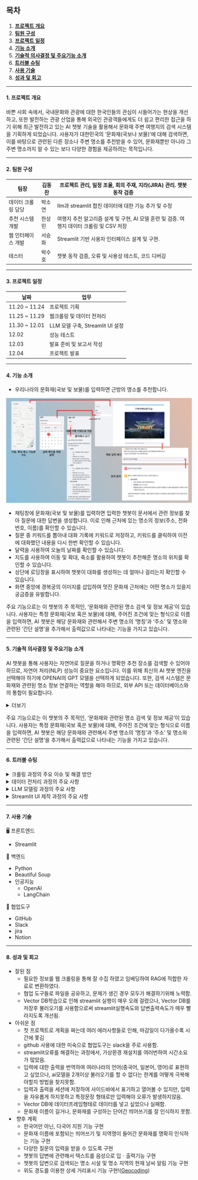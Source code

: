 ## 목차

1.  [**프로젝트 개요**](#1-프로젝트-개요)
2.  [**팀원 구성**](#2-team-77m)
3.  [**프로젝트 일정**](#3-프로젝트-일정)
4.  [**기능 소개**](#4-기능-소개)
5.  [**기술적 의사결정 및 주요기능 소개**](#5-기술적-의사결정-및-주요기능-소개)
6.  [**트러블 슈팅**](#6-트러블-슈팅)
7.  [**사용 기술**](#7-사용-기술)
8.  [**성과 및 회고**](#8-성과-및-회고)
-----
#### **1. 프로젝트 개요**

바쁜 사회 속에서, 국내문화와 관광에 대한 한국인들의 관심이 시들어가는 현상을 개선하고, 또한 발전하는 관광 산업을 통해 외국인 관광객들에게도 더 쉽고 편리한 접근을 하기 위해 최근 발전하고 있는 AI 챗봇 기술을 활용해서 문화재 주변 여행지의 검색 시스템을 기획하게 되었습니다. 사용자가 대한민국의 ‘문화재(국보나 보물)’에 대해 검색하면, 이를 바탕으로 관련된 다른 장소나 주변 명소를 추천받을 수 있어, 문화재뿐만 아니라 그 주변 명소까지 알 수 있는 보다 다양한 경험을 제공하려는 목적입니다.

-----
#### **2. 팀원 구성**

| 팀장 | 김동찬 | 프로젝트 관리, 일정 조율, 회의 주재, 지라(JIRA) 관리. 챗봇 동작 검증 |
| --- | --- | --- |
| 데이터 크롤링 담당 | 박소연 | llm과 streamlit 합친 데이터에 대한 기능 추가 및 수정 |
| 추천 시스템 개발 | 한상민 | 여행지 추천 알고리즘 설계 및 구현, AI 모델 훈련 및 검증. 여행지 데이터 크롤링 및 CSV 저장 |
| 웹 인터페이스 개발 | 서승화 | Streamlit 기반 사용자 인터페이스 설계 및 구현. |
| 테스터 | 박수호 | 챗봇 동작 검증, 오류 및 사용성 테스트, 코드 디버깅 |
-----
#### **3. 프로젝트 일정**

| 날짜 | 업무 |
| --- | --- |
| 11.20 ~ 11.24 | 프로젝트 기획 |
| 11.25 ~ 11.29 | 웹크롤링 및 데이터 전처리 |
| 11.30 ~ 12.01 | LLM 모델 구축, Streamlit UI 설정 |
| 12.02 | 성능 테스트 |
| 12.03 | 발표 준비 및 보고서 작성 |
| 12.04 | 프로젝트 발표 |
-----
#### **4. 기능 소개**

- 우리나라의 문화재(국보 및 보물)를 입력하면 근방의 명소를 추천합니다.

![와이어프레임 이미지](https://github.com/KimDongChan95/77M_Project/blob/hsm/%EC%99%80%EC%9D%B4%EC%96%B4%ED%94%84%EB%A0%88%EC%9E%84.jpg?raw=true)

- 채팅창에 문화재(국보 및 보물)를 입력하면 입력한 챗봇이 문서에서 관련 정보를 찾아 질문에 대한 답변을 생성합니다. 이로 인해 근처에 있는 명소의 정보(주소, 전화 번호, 이름)를 확인할 수 있습니다.
- 질문 중 키워드를 뽑아내 대화 기록에 키워드로 저장하고, 키워드를 클릭하여 이전에 대화했던 내용을 다시 한번 확인할 수 있습니다.
- 달력을 사용하여 오늘의 날짜를 확인할 수 있습니다.
- 지도를 사용하여 이동 및 확대, 축소를 활용하여 챗봇이 추천해준 명소의 위치를 확인할 수 있습니다.
- 상단에 로딩창을 표시하여 챗봇이 대화를 생성하는 데 얼마나 걸리는지 확인할 수 있습니다.
- 화면 중앙에 경복궁의 이미지를 삽입하여 멋진 문화재 근처에는 어떤 명소가 있을지 궁금증을 유발합니다.

주요 기능으로는 이 챗봇의 주 목적인, ‘문화재와 관련된 명소 검색 및 정보 제공’이 있습니다. 사용자는 특정 문화재(국보 혹은 보물)에 대해, 주어진 조건에 맞는 형식으로 이름을 입력하면, AI 챗봇은 해당 문화재와 관련해서 주변 명소의 ‘명칭’과 ‘주소’ 및 명소와 관련된 ‘간단 설명’을 추가해서 출력값으로 나타내는 기능을 가지고 있습니다.

-----
#### **5. 기술적 의사결정 및 주요기능 소개**

AI 챗봇을 통해 사용자는 자연어로 질문을 하거나 명확한 추천 장소를 검색할 수 있어야 하므로, 자연어 처리(NLP) 성능이 중요한 요소입니다. 이를 위해 최신의 AI 챗봇 엔진을 선택해야 하기에 OPENAI의 GPT 모델을 선택하게 되었습니다. 또한, 검색 시스템은 문화재와 관련된 명소 정보 연결하는 역할을 해야 하므로, 외부 API 또는 데이터베이스와의 통합이 필요합니다.

<details>
<summary>더보기</summary>

챗봇 프로젝트에서 텍스트 유사도 비교방식을 결정하기 위해 벡터기반 유사도비교와 FuzzyWuzzy 라이브러리를 비교하고, 각각의 장단점을 검토한 후 기술적 선택을 진행하였습니다. 벡터 기반 방식을 최종 선택했는데 그 이유는 벡터 방식은 동의어와 문맥적 유사도를 효과적으로 인식하며, 다양한 언어와 긴 텍스트에서도 높은 정확도를 제공합니다. 데이터의 양이 많지 않다면 fuzzyWuzzy 라이브러리를 사용하는 것이 간단한 구현과 빠른 테스트에 유리하지만 데이터의 양이 많거나 향후 복잡한 기능들이 추가될 것을 고려하여 벡터기반 유사도비교가 사용자의 문맥적 의도를 더 정확히 파악할 수 있기 때문에 더 적합하다고 판단했습니다.

텍스트가 특정 구분자로만 나누어도 충분하고, 구분자 하나로도 텍스트를 적절히 나눌 수 있기 때문에 CharacterTextSplitter를 사용했습니다.

OpenAiEmbeddings은 강력하게 언어모델과 상호작용하여 텍스트 임베딩을 생성해주고 단어나 문장의 의미를 포착하고, 기계학습모델이 텍스트 데이터를 이해하고 처리할 수 있도록 하기 때문에 선택되었습니다.

개발한 LLM모델의 결과물을 보여주기 위해 A faster way to build and share data apps인 Streamlit을 사용하였습니다.

</details>

주요 기능으로는 이 챗봇의 주 목적인, ‘문화재와 관련된 명소 검색 및 정보 제공’이 있습니다. 사용자는 특정 문화재(국보 혹은 보물)에 대해, 주어진 조건에 맞는 형식으로 이름을 입력하면, AI 챗봇은 해당 문화재와 관련해서 주변 명소의 ‘명칭’과 ‘주소’ 및 명소와 관련된 ‘간단 설명’을 추가해서 출력값으로 나타내는 기능을 가지고 있습니다.

-----
#### **6. 트러블 슈팅**

<details>
<summary>크롤링 과정의 주요 이슈 및 해결 방안</summary>

### 문제 원인
1. **문화재 위키백과 사이트 개편**: 갑작스러운 사이트 개편으로 인해 기존 크롤링 방식이 무효화되었습니다.
2. **여행지 사이트의 복잡성**: 팀원들이 학습한 지식만으로는 여행지 사이트의 크롤링이 어려웠습니다.
3. **리스트 변경**: 보물이 국보로 승격되거나, 화재 및 소실로 인해 문화재 지정이 해제되는 등의 이유로 리스트가 변경되었습니다.
4. **동적 크롤링의 한계**: 
   - 김동찬님이 Selenium을 활용한 동적 크롤링을 시도했으나, 작업 시간이 2~3시간 소요되었습니다.
   - 실패 시 다음 페이지로 넘어가지 못해 크롤링이 중단되는 문제가 있었습니다.
   - 3994개의 페이지 중 2600페이지에서 작업이 중단되는 한계를 겪었습니다.

### 해결 방법
1. **HTML 구조 분석**: 한상민님이 HTML 구조를 분석하여 여행지 사이트의 크롤링 문제를 해결하였습니다.
2. **코드 수정**: 실패한 페이지를 다시 크롤링하거나 생략하고 넘어가는 방식으로 코드를 수정했으나, 여전히 한계가 있었습니다.
3. **정적 크롤링으로의 전환**: 동적 크롤링의 한계를 깨달은 후, 해당 사이트에서 고정된 HTML 구조와 효율적인 데이터 수집을 통해 정적 크롤링이 더 안정적이고 효율적이라는 것을 인식했습니다.

</details>

<details>
<summary>데이터 전처리 과정의 주요 사항</summary>



- **문제 인식**: 보물에서 해제된 데이터는 지정일 열에 "승격", "해제", "소실", "재지정"이라는 텍스트가 포함된다는 공통점이 있었습니다.
  
- **전처리 방법**:
  - 팀원 모두가 파이썬 판다스(Pandas)를 활용하여 다음 코드를 사용했습니다:
    ```python
    df = df[~df['지정일'].str.contains('승격|해제|소실|재지정', na=False)]
    ```
    - 이 코드는 해당 문구가 포함된 행을 제거하는 역할을 했습니다.
  - 또한, 중복된 행을 제거하기 위해 다음 코드를 사용했습니다:
    ```python
    df.drop_duplicates()
    ```

- **문제 발생**: 크롤링 코드와 이를 융합하는 과정에서 어려움을 겪었고, 시간상의 제한으로 인해 취소선이 표시된 국보나 보물을 일일이 확인하는 방식으로 작업을 진행해야 했습니다.

- **작업 분담**: 해당 작업은 소연님께서 맡아주시고, 최종적으로 57개의 취소선 데이터를 확인해주셨습니다.

</details>

<details>
<summary>LLM 모델링 과정의 주요 사항</summary>

### 모델 구현
- **김동찬님**은 문자열 간의 유사도를 비교하고 텍스트 매칭을 수행하는 **fuzzywuzzy** 라이브러리를 활용하여:
  - 로딩 속도가 빠르고 (거의 실시간으로 출력됨)
  - 입력에 대한 응답 정확도가 높은 (크롤링한 데이터에서 데이터 가져올 확률 90%) 모델을 구현했습니다.

### 팀 프로젝트 방향성
- 그러나 이번 팀 프로젝트의 취지에 비추어보면, **RAG**와 **RAGchain** 기술을 사용해 배운 내용을 활용하는 것이 더 적합하다는 **박수호님**의 의견이 있었습니다.
- 이에 따라, **FAISS**를 Retriever로 변환하고 RAGchain 기술을 배운 것을 토대로 **한상민님**이 구현하신 LLM 모델링을 저희 챗봇의 기초로 채택하여 프로젝트를 진행하게 되었습니다.

### 리소스 문제
- 많은 양의 페이지를 로드하다 보니 시간 지연 및 메모리 부족 등 리소스 문제가 발생했습니다.
- 이 문제를 해결하기 위해, 추후 **FAISS DB**를 로컬로 저장하는 방안으로 로딩에 소요되는 시간 및 메모리 면에서 더 효율적인 작업을 할 수 있었습니다.

</details>

<details>
<summary>Streamlit UI 제작 과정의 주요 사항</summary>

- **오류 상황**: Streamlit UI 제작 과정 중 버전에 따라 오류가 발생하는 경우가 있었지만, 그 외에는 큰 문제는 없었습니다.
  
- **LLM 모델링과 Streamlit 통합**: 
  - LLM 모델링 시간의 지연이 Streamlit UI에 영향을 미쳤습니다.
  - 이를 보다 단축하기 위해 여러 번의 코드 수정이 진행되었습니다.
    - 예를 들어, `time.sleep()`을 0.01초로 설정하는 등의 방법이 사용되었습니다.
   
</details>

-----

#### **7\. 사용 기술**

🖥️ 프론트엔드

-   Streamlit

📀 백엔드

-   Python
-   Beautiful Soup
-   인공지능
    -   OpenAI
    -   LangChain

💬 협업도구

-   GitHub
-   Slack
-   jira
-   Notion
-----
#### **8\. 성과 및 회고**

-   잘된 점
    -   필요한 정보를 웹 크롤링을 통해 잘 수집 하였고 임배딩하여 RAG에 적합한 자료로 변환하였다.
    -   협업 도구들로 파일을 공유하고, 문제가 생긴 경우 모두가 해결하기위해 노력함.
    -   Vector DB학습으로 인해 streamlit 실행이 매우 오래 걸렸으나, Vector DB를 저장후 불러오기를 사용함으로써 streamlit실행속도와 답변출력속도가 매우 빨라지도록 개선됨.
-   아쉬운 점
    -   첫 프로젝트로 계획을 짜는데 여러 에러사항들로 인해, 마감일이 다가올수록 시간에 쫓김
    -   github 사용에 대한 미숙으로 협업도구는 slack을 주로 사용함.
    -   streamlit오류를 해결하는 과정에서, 가상환경 재설치를 여러번하여 시간소요가 많았음.
    -   입력에 대한 출력을 번역하여 여러나라의 언어(중국어, 일본어, 영어)로 표현하고 싶었으나, ai모델을 2개이상 불러오기를 할 수 없다는 한계를 어떻게 극복해야할지 방법을 찾지못함.
    -   입력과 출력을 세션에 저장하여 사이드바에서 표기하고 열어볼 수 있지만, 입력을 자유롭게 하지못하고 특정문장 형태로만 입력해야 오류가 발생하지않음.
    -   Vector DB에 데이터프레임형태로 데이터를 넣고 싶었으나 실패함.
    -   문화재 이름이 길거나, 문화재를 구성하는 단어간 띄어쓰기를 잘 인식하지 못함.
-    향후 계획
    -   한국어만 아닌, 다국어 지원 기능 구현
    -   문화재 이름에 포함되는 띄어쓰기 및 지역명이 들어간 문화재를 명확히 인식하는 기능 구현
    -   다양한 질문의 입력을 받을 수 있도록 구현
    -   챗봇의 답변에 관련해서 텍스트를 음성으로 입ㆍ출력기능 구현
    -   챗봇의 답변으로 검색되는 명소 시설 및 명소 지역의 현재 날씨 알림 기능 구현
    -   위도 경도를 이용한 상세 거리표시 기능 구현!([Geocoding](https://ko.wikipedia.org/wiki/%EC%A7%80%EC%98%A4%EC%BD%94%EB%94%A9))
